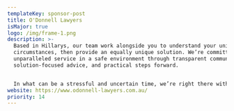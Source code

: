 ```yaml
---
templateKey: sponsor-post
title: O'Donnell Lawyers
isMajor: true
logo: /img/frame-1.png
description: >-
  Based in Hillarys, our team work alongside you to understand your unique
  circumstances, then provide an equally unique solution. We’re committed to
  unparalleled service in a safe environment through transparent communication,
  solution-focused advice, and practical steps forward.


  In what can be a stressful and uncertain time, we’re right there with you. 
website: https://www.odonnell-lawyers.com.au/
priority: 14
---
```

